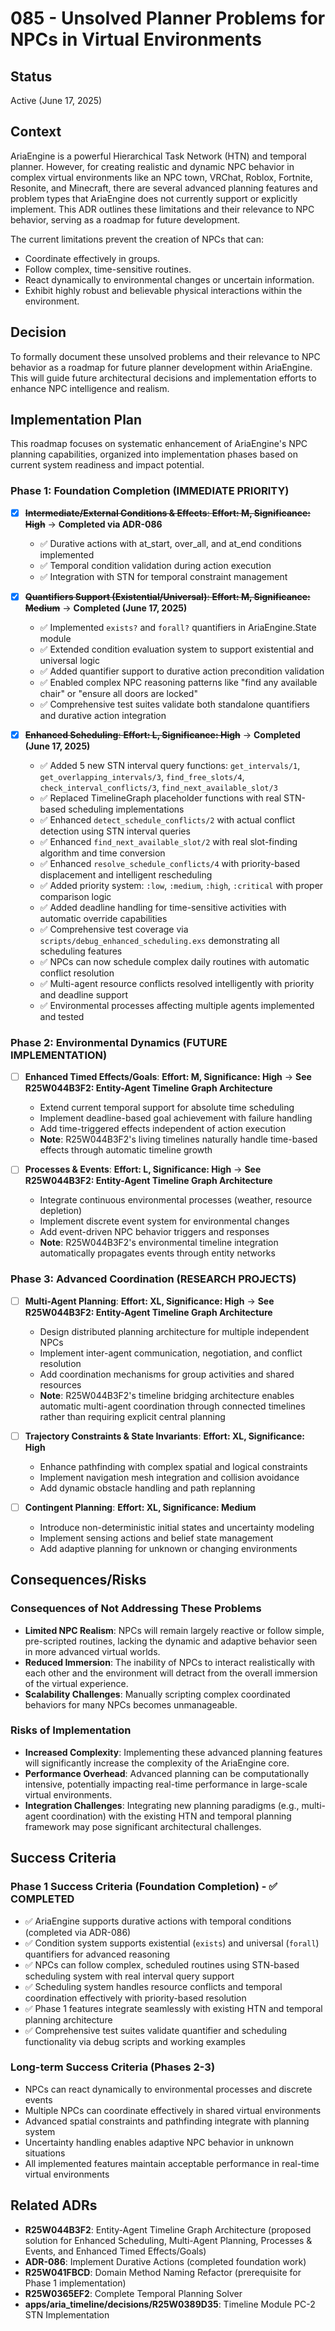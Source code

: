 # 085 - Unsolved Planner Problems for NPCs in Virtual Environments

<!-- @adr_serial R25W0427C2A -->

## Status

Active (June 17, 2025)

## Context

AriaEngine is a powerful Hierarchical Task Network (HTN) and temporal planner. However, for creating realistic and dynamic NPC behavior in complex virtual environments like an NPC town, VRChat, Roblox, Fortnite, Resonite, and Minecraft, there are several advanced planning features and problem types that AriaEngine does not currently support or explicitly implement. This ADR outlines these limitations and their relevance to NPC behavior, serving as a roadmap for future development.

The current limitations prevent the creation of NPCs that can:

* Coordinate effectively in groups.
* Follow complex, time-sensitive routines.
* React dynamically to environmental changes or uncertain information.
* Exhibit highly robust and believable physical interactions within the environment.

## Decision

To formally document these unsolved problems and their relevance to NPC behavior as a roadmap for future planner development within AriaEngine. This will guide future architectural decisions and implementation efforts to enhance NPC intelligence and realism.

## Implementation Plan

This roadmap focuses on systematic enhancement of AriaEngine's NPC planning capabilities, organized into implementation phases based on current system readiness and impact potential.

### Phase 1: Foundation Completion (IMMEDIATE PRIORITY)

* [x] ~~**Intermediate/External Conditions & Effects**: **Effort: M, Significance: High**~~ → **Completed via ADR-086**
  * ✅ Durative actions with at_start, over_all, and at_end conditions implemented
  * ✅ Temporal condition validation during action execution  
  * ✅ Integration with STN for temporal constraint management

* [x] ~~**Quantifiers Support (Existential/Universal)**: **Effort: M, Significance: Medium**~~ → **Completed (June 17, 2025)**
  * ✅ Implemented `exists?` and `forall?` quantifiers in AriaEngine.State module
  * ✅ Extended condition evaluation system to support existential and universal logic
  * ✅ Added quantifier support to durative action precondition validation
  * ✅ Enabled complex NPC reasoning patterns like "find any available chair" or "ensure all doors are locked"
  * ✅ Comprehensive test suites validate both standalone quantifiers and durative action integration

* [x] ~~**Enhanced Scheduling**: **Effort: L, Significance: High**~~ → **Completed (June 17, 2025)**
  * ✅ Added 5 new STN interval query functions: `get_intervals/1`, `get_overlapping_intervals/3`, `find_free_slots/4`, `check_interval_conflicts/3`, `find_next_available_slot/3`
  * ✅ Replaced TimelineGraph placeholder functions with real STN-based scheduling implementations
  * ✅ Enhanced `detect_schedule_conflicts/2` with actual conflict detection using STN interval queries
  * ✅ Enhanced `find_next_available_slot/2` with real slot-finding algorithm and time conversion
  * ✅ Enhanced `resolve_schedule_conflicts/4` with priority-based displacement and intelligent rescheduling
  * ✅ Added priority system: `:low`, `:medium`, `:high`, `:critical` with proper comparison logic
  * ✅ Added deadline handling for time-sensitive activities with automatic override capabilities
  * ✅ Comprehensive test coverage via `scripts/debug_enhanced_scheduling.exs` demonstrating all scheduling features
  * ✅ NPCs can now schedule complex daily routines with automatic conflict resolution
  * ✅ Multi-agent resource conflicts resolved intelligently with priority and deadline support
  * ✅ Environmental processes affecting multiple agents implemented and tested

### Phase 2: Environmental Dynamics (FUTURE IMPLEMENTATION)

* [ ] **Enhanced Timed Effects/Goals**: **Effort: M, Significance: High** → **See R25W044B3F2: Entity-Agent Timeline Graph Architecture**
  * Extend current temporal support for absolute time scheduling
  * Implement deadline-based goal achievement with failure handling
  * Add time-triggered effects independent of action execution
  * **Note**: R25W044B3F2's living timelines naturally handle time-based effects through automatic timeline growth

* [ ] **Processes & Events**: **Effort: L, Significance: High** → **See R25W044B3F2: Entity-Agent Timeline Graph Architecture**
  * Integrate continuous environmental processes (weather, resource depletion)
  * Implement discrete event system for environmental changes
  * Add event-driven NPC behavior triggers and responses
  * **Note**: R25W044B3F2's environmental timeline integration automatically propagates events through entity networks

### Phase 3: Advanced Coordination (RESEARCH PROJECTS)

* [ ] **Multi-Agent Planning**: **Effort: XL, Significance: High** → **See R25W044B3F2: Entity-Agent Timeline Graph Architecture**
  * Design distributed planning architecture for multiple independent NPCs
  * Implement inter-agent communication, negotiation, and conflict resolution
  * Add coordination mechanisms for group activities and shared resources
  * **Note**: R25W044B3F2's timeline bridging architecture enables automatic multi-agent coordination through connected timelines rather than requiring explicit central planning

* [ ] **Trajectory Constraints & State Invariants**: **Effort: XL, Significance: High**
  * Enhance pathfinding with complex spatial and logical constraints
  * Implement navigation mesh integration and collision avoidance
  * Add dynamic obstacle handling and path replanning

* [ ] **Contingent Planning**: **Effort: XL, Significance: Medium**
  * Introduce non-deterministic initial states and uncertainty modeling
  * Implement sensing actions and belief state management
  * Add adaptive planning for unknown or changing environments

## Consequences/Risks

### Consequences of Not Addressing These Problems

* **Limited NPC Realism**: NPCs will remain largely reactive or follow simple, pre-scripted routines, lacking the dynamic and adaptive behavior seen in more advanced virtual worlds.
* **Reduced Immersion**: The inability of NPCs to interact realistically with each other and the environment will detract from the overall immersion of the virtual experience.
* **Scalability Challenges**: Manually scripting complex coordinated behaviors for many NPCs becomes unmanageable.

### Risks of Implementation

* **Increased Complexity**: Implementing these advanced planning features will significantly increase the complexity of the AriaEngine core.
* **Performance Overhead**: Advanced planning can be computationally intensive, potentially impacting real-time performance in large-scale virtual environments.
* **Integration Challenges**: Integrating new planning paradigms (e.g., multi-agent coordination) with the existing HTN and temporal planning framework may pose significant architectural challenges.

## Success Criteria

### Phase 1 Success Criteria (Foundation Completion) - ✅ COMPLETED

* ✅ AriaEngine supports durative actions with temporal conditions (completed via ADR-086)
* ✅ Condition system supports existential (`exists`) and universal (`forall`) quantifiers for advanced reasoning
* ✅ NPCs can follow complex, scheduled routines using STN-based scheduling system with real interval query support
* ✅ Scheduling system handles resource conflicts and temporal coordination effectively with priority-based resolution
* ✅ Phase 1 features integrate seamlessly with existing HTN and temporal planning architecture
* ✅ Comprehensive test suites validate quantifier and scheduling functionality via debug scripts and working examples

### Long-term Success Criteria (Phases 2-3)

* NPCs can react dynamically to environmental processes and discrete events
* Multiple NPCs can coordinate effectively in shared virtual environments  
* Advanced spatial constraints and pathfinding integrate with planning system
* Uncertainty handling enables adaptive NPC behavior in unknown situations
* All implemented features maintain acceptable performance in real-time virtual environments

## Related ADRs

* **R25W044B3F2**: Entity-Agent Timeline Graph Architecture (proposed solution for Enhanced Scheduling, Multi-Agent Planning, Processes & Events, and Enhanced Timed Effects/Goals)
* **ADR-086**: Implement Durative Actions (completed foundation work)
* **R25W041FBCD**: Domain Method Naming Refactor (prerequisite for Phase 1 implementation)
* **R25W0365EF2**: Complete Temporal Planning Solver
* **apps/aria_timeline/decisions/R25W0389D35**: Timeline Module PC-2 STN Implementation
